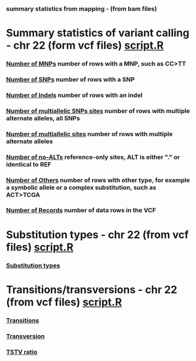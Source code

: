 ### summary statistics from mapping - (from bam files) 


# Summary statistics of variant calling - chr 22 (form vcf files) [script.R](statsRscript/SNstatsVCF.R)

### [Number of MNPs](img/SN-numberofMNPs.png) number of rows with a MNP, such as CC>TT
### [Number of SNPs](img/SN-numberofSNPs.png) number of rows with a SNP
### [Number of Indels](img/SN-numberofindels.png) number of rows with an indel
### [Number of multiallelic SNPs sites](img/SN-numberofmultiallelicSNPsites.png) number of rows with multiple alternate alleles, all SNPs
### [Number of multiallelic sites](img/SN-numberofmultiallelicsites.png) number of rows with multiple alternate alleles
### [Number of no-ALTs](img/SN-numberofno-ALTs.png) reference-only sites, ALT is either "." or identical to REF
### [Number of Others](img/SN-numberofothers.png) number of rows with other type, for example a symbolic allele or a complex substitution, such as ACT>TCGA
### [Number of Records](img/SN-numberofrecords.png) number of data rows in the VCF

# Substitution types - chr 22 (from vcf files) [script.R](statsRscript/STstatsVCF.R)

### [Substitution types](img/ST-Substitutiontypes.png) 

# Transitions/transversions - chr 22 (from vcf files) [script.R](statsRscript/TSTVstatsVCF.R)

### [Transitions](img/transition.png)
### [Transversion](img/transversion.png)
### [TSTV ratio](img/tstvratio.png)
 

